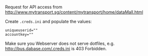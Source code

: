 Request for API access from <http://www.mytransport.sg/content/mytransport/home/dataMall.html>

Create `.creds.ini` and populate the values:

	uniqueuserid=""
	accountkey=""

Make sure you Webserver does not serve dotfiles, e.g. <http://bus.dabase.com/.creds.ini> is 403 Forbidden.
